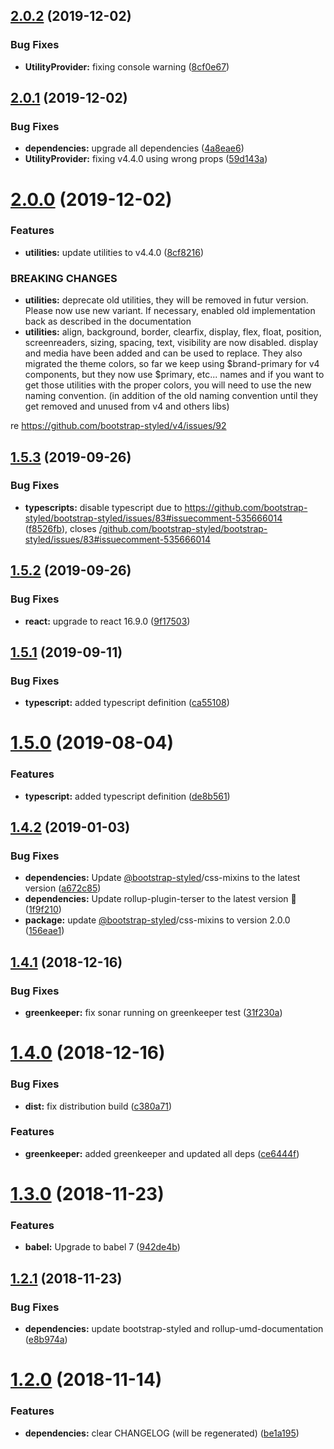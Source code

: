 ## [2.0.2](https://github.com/bootstrap-styled/provider/compare/v2.0.1...v2.0.2) (2019-12-02)


### Bug Fixes

* **UtilityProvider:** fixing console warning ([8cf0e67](https://github.com/bootstrap-styled/provider/commit/8cf0e67d26fd16fe0a98b06550733912f7ce34e9))

## [2.0.1](https://github.com/bootstrap-styled/provider/compare/v2.0.0...v2.0.1) (2019-12-02)


### Bug Fixes

* **dependencies:** upgrade all dependencies ([4a8eae6](https://github.com/bootstrap-styled/provider/commit/4a8eae602112f773b591d5e3d63ef344631adbb8))
* **UtilityProvider:** fixing v4.4.0 using wrong props ([59d143a](https://github.com/bootstrap-styled/provider/commit/59d143ad0acb20edf3e8bd2b0d8716f28c7798bd))

# [2.0.0](https://github.com/bootstrap-styled/provider/compare/v1.5.3...v2.0.0) (2019-12-02)


### Features

* **utilities:** update utilities to v4.4.0 ([8cf8216](https://github.com/bootstrap-styled/provider/commit/8cf82165b08e05240692fd28e356560b4b458c99))


### BREAKING CHANGES

* **utilities:** deprecate old utilities, they will be removed in futur version. Please now use new
variant. If necessary, enabled old implementation back as described in the documentation
* **utilities:** align, background, border, clearfix, display, flex, float, position, screenreaders,
sizing, spacing, text, visibility are now disabled. display and media have been added and can be
used to replace. They also migrated the theme colors, so far we keep using $brand-primary for v4
components, but they now use $primary, etc... names and if you want to get those utilities with the
proper colors, you will need to use the new naming convention. (in addition of the old naming
convention until they get removed and unused from v4 and others libs)

re https://github.com/bootstrap-styled/v4/issues/92

## [1.5.3](https://github.com/bootstrap-styled/provider/compare/v1.5.2...v1.5.3) (2019-09-26)


### Bug Fixes

* **typescripts:** disable typescript due to https://github.com/bootstrap-styled/bootstrap-styled/issues/83#issuecomment-535666014 ([f8526fb](https://github.com/bootstrap-styled/provider/commit/f8526fb)), closes [/github.com/bootstrap-styled/bootstrap-styled/issues/83#issuecomment-535666014](https://github.com//github.com/bootstrap-styled/bootstrap-styled/issues/83/issues/issuecomment-535666014)

## [1.5.2](https://github.com/bootstrap-styled/provider/compare/v1.5.1...v1.5.2) (2019-09-26)


### Bug Fixes

* **react:** upgrade to react 16.9.0 ([9f17503](https://github.com/bootstrap-styled/provider/commit/9f17503))

## [1.5.1](https://github.com/bootstrap-styled/provider/compare/v1.5.0...v1.5.1) (2019-09-11)


### Bug Fixes

* **typescript:** added typescript definition ([ca55108](https://github.com/bootstrap-styled/provider/commit/ca55108))

# [1.5.0](https://github.com/bootstrap-styled/provider/compare/v1.4.2...v1.5.0) (2019-08-04)


### Features

* **typescript:** added typescript definition ([de8b561](https://github.com/bootstrap-styled/provider/commit/de8b561))

## [1.4.2](https://github.com/bootstrap-styled/provider/compare/v1.4.1...v1.4.2) (2019-01-03)


### Bug Fixes

* **dependencies:** Update [@bootstrap-styled](https://github.com/bootstrap-styled)/css-mixins to the latest version ([a672c85](https://github.com/bootstrap-styled/provider/commit/a672c85))
* **dependencies:** Update rollup-plugin-terser to the latest version 🚀 ([1f9f210](https://github.com/bootstrap-styled/provider/commit/1f9f210))
* **package:** update [@bootstrap-styled](https://github.com/bootstrap-styled)/css-mixins to version 2.0.0 ([156eae1](https://github.com/bootstrap-styled/provider/commit/156eae1))

## [1.4.1](https://github.com/bootstrap-styled/provider/compare/v1.4.0...v1.4.1) (2018-12-16)


### Bug Fixes

* **greenkeeper:** fix sonar running on greenkeeper test ([31f230a](https://github.com/bootstrap-styled/provider/commit/31f230a))

# [1.4.0](https://github.com/bootstrap-styled/provider/compare/v1.3.0...v1.4.0) (2018-12-16)


### Bug Fixes

* **dist:** fix distribution build ([c380a71](https://github.com/bootstrap-styled/provider/commit/c380a71))


### Features

* **greenkeeper:** added greenkeeper and updated all deps ([ce6444f](https://github.com/bootstrap-styled/provider/commit/ce6444f))

# [1.3.0](https://github.com/bootstrap-styled/provider/compare/v1.2.1...v1.3.0) (2018-11-23)


### Features

* **babel:** Upgrade to babel 7 ([942de4b](https://github.com/bootstrap-styled/provider/commit/942de4b))

## [1.2.1](https://github.com/bootstrap-styled/provider/compare/v1.2.0...v1.2.1) (2018-11-23)


### Bug Fixes

* **dependencies:** update bootstrap-styled and rollup-umd-documentation ([e8b974a](https://github.com/bootstrap-styled/provider/commit/e8b974a))

# [1.2.0](https://github.com/bootstrap-styled/provider/compare/v1.1.6...v1.2.0) (2018-11-14)


### Features

* **dependencies:** clear CHANGELOG (will be regenerated) ([be1a195](https://github.com/bootstrap-styled/provider/commit/be1a195))
